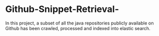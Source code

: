 # Github-Snippet-Retrieval-
In this project, a subset of all the java repositories publicly available on Github has been crawled, processed and indexed into elastic search.

